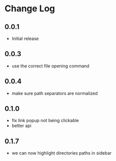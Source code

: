 # Change Log

## 0.0.1

- Initial release

## 0.0.3

- use the correct file opening command

## 0.0.4

- make sure path separators are normalized

## 0.1.0

- fix link popup not being clickable
- better api

## 0.1.7

- we can now highlight directories paths in sidebar
